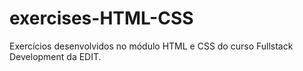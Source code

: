 # exercises-HTML-CSS
Exercícios desenvolvidos no módulo HTML e CSS do curso Fullstack Development da EDIT. 
